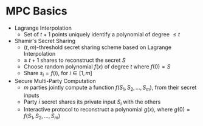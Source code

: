 
# MPC Basics

- Lagrange Interpolation
	- Set of  $t+1$ points uniquely identify a polynomial of degree $\leq t$
- Shamir's Secret Sharing
	- $(t, m)$-threshold secret sharing scheme based on Lagrange Interpolation
	- $\geq$ $t+1$ shares to reconstruct the secret $S$
	- Choose random polynomial $f(x)$ of degree $t$ where $f(0) = S$
	- Share $s_i = f(i)$, for $i \in [1,m]$ 
- Secure Multi-Party Computation
	- $m$ parties jointly compute a function $f(S_{1},S_{2},\dots,S_{m})$, from their secret inputs
	- Party $i$ secret shares its private input $S_{i}$ with the others
	- Interactive protocol to reconstruct a polynomial $g(x)$, where $g(0)=f(S_1, S_2, \dots, S_m)$


